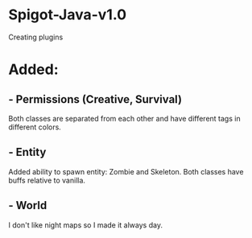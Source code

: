 # Spigot-Java-v1.0
Creating plugins

# Added:

## - Permissions (Creative, Survival)
Both classes are separated from each other and have different tags in different colors.

## - Entity
Added ability to spawn entity: Zombie and Skeleton. Both classes have buffs relative to vanilla.

## - World
I don't like night maps so I made it always day.
